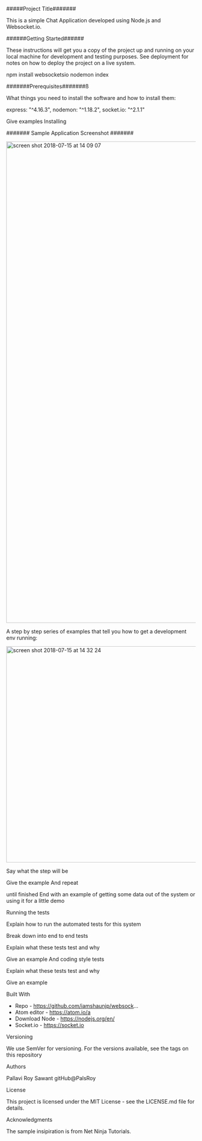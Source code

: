 #####Project Title#######

This is a simple Chat Application developed using Node.js and Websocket.io.

######Getting Started######

These instructions will get you a copy of the project up and running on your local machine for development and testing purposes. See deployment for notes on how to deploy the project on a live system.

npm install websocketsio
nodemon index

#######Prerequisites#######ß

What things you need to install the software and how to install them:

express: "^4.16.3",
nodemon: "^1.18.2",
socket.io: "^2.1.1"

Give examples
Installing

####### Sample Application Screenshot #######

<img width="1278" alt="screen shot 2018-07-15 at 14 09 07" src="https://user-images.githubusercontent.com/35367494/42734382-cb63301c-883a-11e8-900f-5d732db91938.png">

A step by step series of examples that tell you how to get a development env running:

<img width="574" alt="screen shot 2018-07-15 at 14 32 24" src="https://user-images.githubusercontent.com/35367494/42734455-0942632a-883c-11e8-9d04-e3f77638fb9d.png">

Say what the step will be

Give the example
And repeat

until finished
End with an example of getting some data out of the system or using it for a little demo

Running the tests

Explain how to run the automated tests for this system

Break down into end to end tests

Explain what these tests test and why

Give an example
And coding style tests

Explain what these tests test and why

Give an example

Built With

+ Repo - https://github.com/iamshaunjp/websock...
+ Atom editor - https://atom.io/a
+ Download Node - https://nodejs.org/en/
+ Socket.io - https://socket.io

Versioning

We use SemVer for versioning. For the versions available, see the tags on this repository


Authors

Pallavi Roy Sawant gitHub@PalsRoy

License

This project is licensed under the MIT License - see the LICENSE.md file for details.

Acknowledgments

The sample insipiration is from Net Ninja Tutorials.
